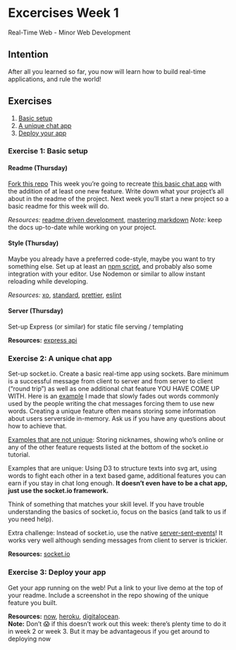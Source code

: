 # Excercises Week 1

Real-Time Web - Minor Web Development

## Intention

After all you learned so far, you now will learn how to build real-time applications, and rule the world!

## Exercises

1. [Basic setup][exercise1]
2. [A unique chat app ][exercise2]
3. [Deploy your app][exercise3]

### Exercise 1: Basic setup

#### Readme (Thursday)

[Fork this repo][repo]
This week you’re going to recreate [this basic chat app][socket.io chat] with the addition of at least one new feature. Write down what your project’s all about in the readme of the project. Next week you’ll start a new project so a basic readme for this week will do.

_Resources:_ [readme driven development][rdd], [mastering markdown][markdown]
_Note:_ keep the docs up-to-date while working on your project.

#### Style (Thursday)

Maybe you already have a preferred code-style, maybe you want to try something else.
Set up at least an [npm script][npm], and probably also some integration with your editor. Use Nodemon or similar to allow instant reloading while developing.

_Resources:_ [xo], [standard], [prettier], [eslint]

#### Server (Thursday)

Set-up Express (or similar) for static file serving / templating

**Resources:** [express api]

### Exercise 2: A unique chat app

Set-up socket.io. Create a basic real-time app using sockets. Bare minimum is a successful message from client to server and from server to client (“round trip”) as well as one additional chat feature YOU HAVE COME UP WITH. Here is an [example][example razpudding] I made that slowly fades out words commonly used by the people writing the chat messages forcing them to use new words.
Creating a unique feature often means storing some information about users serverside in-memory. Ask us if you have any questions about how to achieve that.

[Examples that are not unique][get started]: Storing nicknames, showing who’s online or any of the other feature requests listed at the bottom of the socket.io tutorial.

Examples that are unique: Using D3 to structure texts into svg art, using words to fight each other in a text based game, additional features you can earn if you stay in chat long enough.
**It doesn’t even have to be a chat app, just use the socket.io framework.**

Think of something that matches your skill level. If you have trouble understanding the basics of socket.io, focus on the basics (and talk to us if you need help).

Extra challenge: Instead of socket.io, use the native [server-sent-events][sse]! It works very well although sending messages from client to server is trickier.

**Resources:** [socket.io]

### Exercise 3: Deploy your app

Get your app running on the web! Put a link to your live demo at the top of your readme. Include a screenshot in the repo showing of the unique feature you built.

**Resources:** [now], [heroku], [digitalocean].  
**Note:** Don’t 😱 if this doesn’t work out this week: there’s plenty time to do it in week 2 or week 3. But it may be advantageous if you get around to deploying now

[exercise1]: https://github.com/cmda-minor-web/real-time-web-1819/blob/master/week-1.md#exersise-1-basic-setup
[exercise2]: https://github.com/cmda-minor-web/real-time-web-1819/blob/master/week-1.md#exercise-2-a-unique-chat-app
[exercise3]: https://github.com/cmda-minor-web/real-time-web-1819/blob/master/week-1.md#exercise-3-deploy-your-app
[repo]: https://github.com/cmda-minor-web/real-time-web-1819
[socket.io]: https://socket.io/
[socket.io chat]: https://socket.io/demos/chat/
[npm]: https://docs.npmjs.com/cli/run-script
[rdd]: http://tom.preston-werner.com/2010/08/23/readme-driven-development.html
[markdown]: https://guides.github.com/features/mastering-markdown/
[xo]: https://github.com/xojs/xo
[standard]: https://github.com/standard/standard
[prettier]: https://github.com/prettier/prettier
[eslint]: https://github.com/eslint/eslint
[express api]: https://expressjs.com/en/4x/api.html
[example razpudding]: https://github.com/Razpudding/socketio-chat-app
[get started]: https://socket.io/get-started/chat/
[sse]: https://www.voorhoede.nl/en/blog/real-time-communication-with-server-sent-events/
[now]: https://zeit.co/now
[heroku]: https://www.heroku.com/
[digitalocean]: https://www.digitalocean.com/

